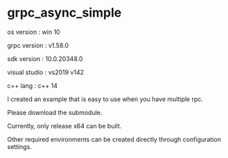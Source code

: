 # grpc_async_simple

os version : win 10

grpc version : v1.58.0

sdk version : 10.0.20348.0

visual studio : vs2019 v142

c++ lang : c++ 14

I created an example that is easy to use when you have multiple rpc.

Please download the submodule.

Currently, only release x64 can be built.

Other required environments can be created directly through configuration settings.